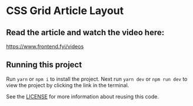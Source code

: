 # CSS Grid Article Layout

## Read the article and watch the video here:

https://www.frontend.fyi/videos

## Running this project

Run `yarn` or `npm i` to install the project. Next run `yarn dev` or `npm run dev` to view the project by clicking the link in the terminal.

See the [LICENSE](/LICENSE.md) for more information about reusing this code.
